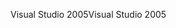 <span data-ttu-id="b2bdb-101">Visual Studio 2005</span><span class="sxs-lookup"><span data-stu-id="b2bdb-101">Visual Studio 2005</span></span>